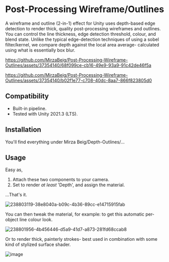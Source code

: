 # Post-Processing Wireframe/Outlines
A wireframe and outline (2-in-1) effect for Unity uses depth-based edge detection to render thick, quality post-processing wireframes and outlines. You can control the line thickness, edge detection threshold, colour, and blend state. Unlike the typical edge-detection techniques of using a sobel filter/kernel, we compare depth against the local area average- calculated using what is essentially box blur.

https://github.com/MirzaBeig/Post-Processing-Wireframe-Outlines/assets/37354140/68f099ce-cb16-49e9-93a9-91c42de46f5a

https://github.com/MirzaBeig/Post-Processing-Wireframe-Outlines/assets/37354140/b02f1e77-c708-40dc-8aa7-866f823805d0

## Compatibility

- Built-in pipeline.
- Tested with Unity 2021.3 (LTS). 

## Installation

You'll find everything under Mirza Beig/Depth-Outlines/...

## Usage

Easy as,

1. Attach these two components to your camera. 
2. Set to render *at least* 'Depth', and assign the material. 

...That's it.

![238803119-38e8040a-b09c-4b36-89cc-e14715915fab](https://github.com/MirzaBeig/Post-Processing-Wireframe-Outlines/assets/37354140/70eaef50-88ed-4e1f-aa10-85a0ffda505c)

You can then tweak the material, for example: to get this automatic per-object line colour look.

![238801956-4b456446-d5a9-41d7-a873-281fd68ccab8](https://github.com/MirzaBeig/Post-Processing-Wireframe-Outlines/assets/37354140/653b4641-df3c-41bd-bd14-0fe4869f6c9b)

Or to render thick, painterly strokes- best used in combination with some kind of stylized surface shader.

![image](https://github.com/MirzaBeig/Post-Processing-Wireframe-Outlines/assets/37354140/7c710fda-fda4-4294-afe6-c9e02eb11192)
